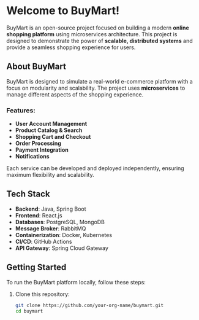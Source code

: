 # Welcome to BuyMart!

BuyMart is an open-source project focused on building a modern **online shopping platform** using microservices architecture. This project is designed to demonstrate the power of **scalable, distributed systems** and provide a seamless shopping experience for users.

## About BuyMart

BuyMart is designed to simulate a real-world e-commerce platform with a focus on modularity and scalability. The project uses **microservices** to manage different aspects of the shopping experience.

### Features:
- **User Account Management**
- **Product Catalog & Search**
- **Shopping Cart and Checkout**
- **Order Processing**
- **Payment Integration**
- **Notifications**

Each service can be developed and deployed independently, ensuring maximum flexibility and scalability.

## Tech Stack

- **Backend**: Java, Spring Boot
- **Frontend**: React.js
- **Databases**: PostgreSQL, MongoDB
- **Message Broker**: RabbitMQ
- **Containerization**: Docker, Kubernetes
- **CI/CD**: GitHub Actions
- **API Gateway**: Spring Cloud Gateway

## Getting Started

To run the BuyMart platform locally, follow these steps:

1. Clone this repository:
   ```bash
   git clone https://github.com/your-org-name/buymart.git
   cd buymart
